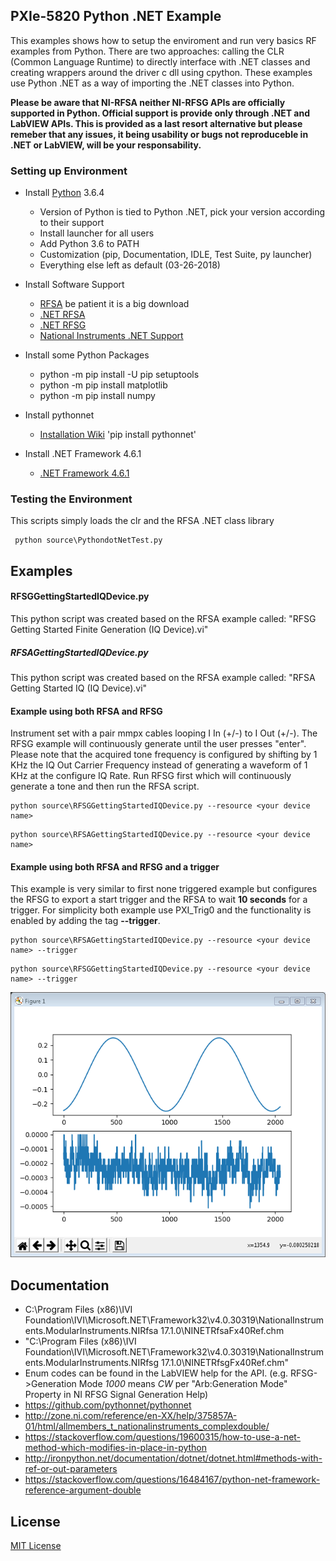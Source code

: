 ## PXIe-5820 Python .NET Example

This examples shows how to setup the enviroment and run very basics RF examples from Python. 
There are two approaches: calling the CLR (Common Language Runtime) to directly interface
with .NET classes and creating wrappers around the driver c dll using cpython. These examples
use Python .NET as a way of importing the .NET classes into Python.

__Please be aware that NI-RFSA neither NI-RFSG APIs are officially supported
in Python. Official support is provide only through .NET and LabVIEW APIs. This is provided
as a last resort alternative but please remeber that any issues, it being usability or bugs
not reproduceble in .NET or LabVIEW, will be your responsability.__

### Setting up Environment

- Install [Python](https://www.python.org/downloads/) 3.6.4
	- Version of Python is tied to Python .NET, pick your version according to their support
	- Install launcher for all users
	- Add Python 3.6 to PATH
	- Customization (pip, Documentation, IDLE, Test Suite, py launcher)
	- Everything else left as default (03-26-2018)

- Install Software Support
	- [RFSA](http://www.ni.com/download/ni-rfsa-17.1/6894/en/) be patient it is a big download
	- [.NET RFSA](http://www.ni.com/download/ni-rfsa-.net-class-library-17.1/6909/en/)
	- [.NET RFSG](http://www.ni.com/download/ni-rfsg-.net-class-library-17.1/6912/en/)
	- [National Instruments .NET Support](http://www.ni.com/product-documentation/14434/en/)

- Install some Python Packages
	- python -m pip install -U pip setuptools
	- python -m pip install matplotlib
	- python -m pip install numpy

- Install pythonnet
	- [Installation Wiki](https://github.com/pythonnet/pythonnet/wiki/Installation)
	'pip install pythonnet'

- Install .NET Framework 4.6.1
	- [.NET Framework 4.6.1](https://www.microsoft.com/en-us/download/details.aspx?id=49981)

### Testing the Environment
This scripts simply loads the clr and the RFSA .NET class library
```
 python source\PythondotNetTest.py
```
## Examples
#### RFSGGettingStartedIQDevice.py
This python script was created based on the RFSA example called: "RFSG Getting Started Finite Generation (IQ Device).vi"

##### RFSAGettingStartedIQDevice.py
This python script was created based on the RFSA example called: "RFSA Getting Started IQ (IQ Device).vi"

#### Example using both RFSA and RFSG
Instrument set with a pair mmpx cables looping I In (+/-) to I Out (+/-). The RFSG example will continuously generate until the user presses "enter". Please note that the acquired tone frequency is configured by shifting by 1 KHz the IQ Out Carrier Frequency instead of generating a waveform of 1 KHz at the configure IQ Rate. Run RFSG first which will continuously generate a tone and then run the RFSA script.

```
python source\RFSGGettingStartedIQDevice.py --resource <your device name>
```

```
python source\RFSAGettingStartedIQDevice.py --resource <your device name>
```

#### Example using both RFSA and RFSG and a trigger
This example is very similar to first none triggered example but configures the RFSG to export a start trigger and the RFSA to wait __10 seconds__ for a trigger. For simplicity both example use PXI_Trig0 and the functionality is enabled by adding the tag __--trigger__.

```
python source\RFSAGettingStartedIQDevice.py --resource <your device name> --trigger
```

```
python source\RFSGGettingStartedIQDevice.py --resource <your device name> --trigger
```

![ILoopback](images/ILoopbackPicture.PNG)

## Documentation
- C:\Program Files (x86)\IVI Foundation\IVI\Microsoft.NET\Framework32\v4.0.30319\NationalInstruments.ModularInstruments.NIRfsa 17.1.0\NINETRfsaFx40Ref.chm
- "C:\Program Files (x86)\IVI Foundation\IVI\Microsoft.NET\Framework32\v4.0.30319\NationalInstruments.ModularInstruments.NIRfsg 17.1.0\NINETRfsgFx40Ref.chm"
- Enum codes can be found in the LabVIEW help for the API. (e.g. RFSG->Generation Mode _1000_ means _CW_ per "Arb:Generation Mode" Property in NI RFSG Signal Generation Help)
- https://github.com/pythonnet/pythonnet
- http://zone.ni.com/reference/en-XX/help/375857A-01/html/allmembers_t_nationalinstruments_complexdouble/
- https://stackoverflow.com/questions/19600315/how-to-use-a-net-method-which-modifies-in-place-in-python
- http://ironpython.net/documentation/dotnet/dotnet.html#methods-with-ref-or-out-parameters
- https://stackoverflow.com/questions/16484167/python-net-framework-reference-argument-double

## License
[MIT License](https://github.com/NISystemsEngineering/Python-dotNet-5820/blob/master/LICENSE.md)
